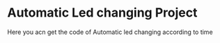 # Automatic Led changing Project 
 Here you acn get the code of Automatic led changing according to time  
